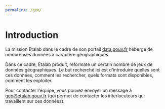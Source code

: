 ```yaml
---
permalink: /geo/
---
```


# Introduction

La mission Etalab dans le cadre de son portail [data.gouv.fr](http://data.gouv.fr) héberge de nombreuses données à caractère géographiques.

Dans ce cadre, Etalab produit, reformate un certain nombre de jeux de données géographiques. Le but recherché ici est d'introduire quelles sont ces données, comment les rechercher, quels formats sont disponibles, comment les exploiter.

Pour contacter l'équipe, vous pouvez envoyer un message à geo@etalab.gouv.fr (qui permet de contacter les interlocuteurs qui travaillent sur ces données).
